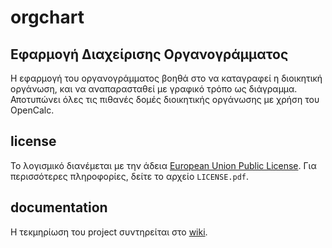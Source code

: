 orgchart
========

Εφαρμογή Διαχείρισης Οργανογράμματος
------------------------------------

Η εφαρμογή του οργανογράμματος βοηθά στο να καταγραφεί η διοικητική οργάνωση, και να αναπαρασταθεί με γραφικό τρόπο ως διάγραμμα. Αποτυπώνει όλες τις πιθανές δομές διοικητικής οργάνωσης με χρήση του OpenCalc.


license
-------
Το λογισμικό διανέμεται με την άδεια [European Union Public License][EUPL].
Για περισσότερες πληροφορίες, δείτε το αρχείο ``LICENSE.pdf``.

[EUPL]: http://joinup.ec.europa.eu/software/page/eupl/licence-eupl


documentation
-------------
Η τεκμηρίωση του project συντηρείται στο [wiki][gwiki].

[gwiki]: https://github.com/eellak/orgchart/wiki
